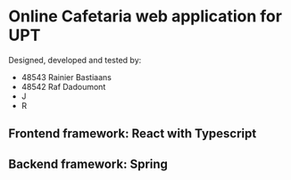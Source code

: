 # Online Cafetaria web application for UPT
Designed, developed and tested by:
- 48543 Rainier Bastiaans
- 48542 Raf Dadoumont
- J
- R

## Frontend framework: React with Typescript



## Backend framework: Spring
